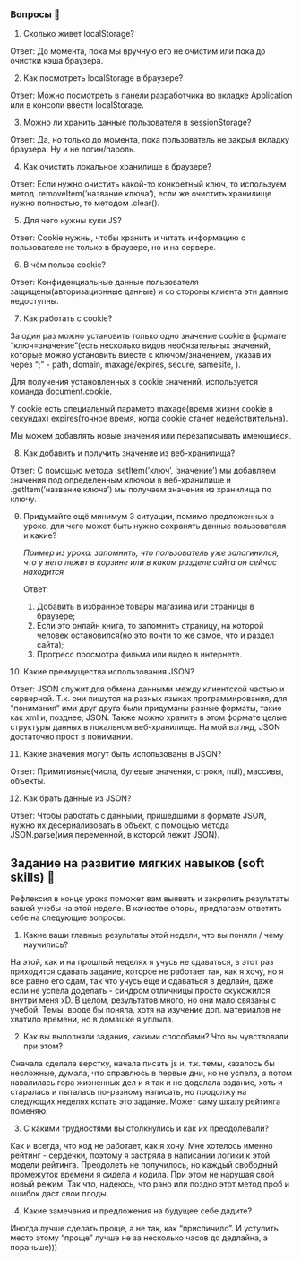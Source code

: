 ### Вопросы 💎

1. Сколько живет localStorage?

Ответ: До момента, пока мы вручную его не очистим или пока до очистки кэша браузера.

2. Как посмотреть localStorage в браузере?

Ответ: Можно посмотреть в панели разработчика во вкладке Application или в консоли ввести localStorage.

3. Можно ли хранить данные пользователя в sessionStorage?

Ответ: Да, но только до момента, пока пользователь не закрыл вкладку браузера. Ну и не логин/пароль.

4. Как очистить локальное хранилище в браузере?

Ответ: Если нужно очистить какой-то конкретный ключ, то используем метод .removeItem(’название ключа’), если же очистить хранилище нужно полностью, то методом .clear().

5. Для чего нужны куки JS?

Ответ: Cookie нужны, чтобы хранить и читать информацию о пользователе не только в браузере, но и на сервере.

6. В чём польза cookie?

Ответ: Конфиденциальные данные пользователя защищены(авторизационные данные) и со стороны клиента эти данные недоступны.

7. Как работать с cookie?

За один раз можно установить только одно значение cookie в формате “ключ=значение”(есть несколько видов необязательных значений, которые можно установить вместе с ключом/значением, указав их через “;” - path, domain, maxage/expires, secure, samesite, ).

Для получения установленных в cookie значений, используется команда document.cookie.

У cookie есть специальный параметр maxage(время жизни cookie в секундах) expires(точное время, когда cookie станет недействительна).

Мы можем добавлять новые значения или перезаписывать имеющиеся.

8. Как добавить и получить значение из веб-хранилища? 

Ответ: С помощью метода .setItem(’ключ’, ‘значение’) мы добавляем значения под определенным ключом в веб-хранилище и .getItem(’название ключа’) мы получаем значения из хранилища по ключу.

9. Придумайте ещё минимум 3 ситуации, помимо предложенных в уроке, для чего может быть нужно сохранять данные пользователя и какие? 
    
    *Пример из урока: запомнить, что пользователь уже залогинился, что у него лежит в корзине или в каком разделе сайта он сейчас находится*
    
    Ответ: 
    
    1. Добавить в избранное товары магазина или страницы в браузере;
    2. Если это онлайн книга, то запомнить страницу, на которой человек остановился(но это почти то же самое, что и раздел сайта);
    3. Прогресс просмотра фильма или видео в интернете.
10. Какие преимущества использования JSON?

Ответ: JSON служит для обмена данными между клиентской частью и серверной. Т.к. они пишутся на разных языках программирования, для “понимания” ими друг друга были придуманы разные форматы, такие как xml и, позднее, JSON. Также можно хранить в этом формате целые структуры данных в локальном веб-хранилище.
На мой взгляд, JSON достаточно прост в понимании.

11. Какие значения могут быть использованы в JSON?

Ответ: Примитивные(числа, булевые значения, строки, null), массивы, объекты.

12. Как брать данные из JSON?

Ответ: Чтобы работать с данными, пришедшими в формате JSON, нужно их десериализовать в объект, с помощью метода JSON.parse(имя переменной, в которой лежит JSON).

## Задание на развитие мягких навыков (soft skills) 🔮

Рефлексия в конце урока поможет вам выявить и закрепить результаты вашей учебы на этой неделе. В качестве опоры, предлагаем ответить себе на следующие вопросы:

1. Какие ваши главные результаты этой недели, что вы поняли / чему научились?

На этой, как и на прошлый неделях я учусь не сдаваться, в этот раз приходится сдавать задание, которое не работает так, как я хочу, но я все равно его сдам, так что учусь еще и сдаваться в дедлайн, даже если не успела доделать - синдром отличницы просто скукожился внутри меня xD. В целом, результатов много, но они мало связаны с учебой. Темы, вроде бы поняла, хотя на изучение доп. материалов не хватило времени, но в домашке я уплыла.

2. Как вы выполняли задания, какими способами? Что вы чувствовали при этом?

Сначала сделала верстку, начала писать js и, т.к. темы, казалось бы несложные, думала, что справлюсь в первые дни, но не успела, а потом навалилась гора жизненных дел и я так и не доделала задание, хоть и старалась и пыталась по-разному написать, но продолжу на следующих неделях копать это задание. Может саму шкалу рейтинга поменяю.

3. С какими трудностями вы столкнулись и как их преодолевали?

Как и всегда, что код не работает, как я хочу. Мне хотелось именно рейтинг - сердечки, поэтому я застряла в написании логики к этой модели рейтинга. Преодолеть не получилось, но каждый свободный промежуток времени я сидела и кодила. При этом не нарушая свой новый режим. Так что, надеюсь, что рано или поздно этот метод проб и ошибок даст свои плоды.

4. Какие замечания и предложения на будущее себе дадите?

Иногда лучше сделать проще, а не так, как “приспичило”. И уступить место этому “проще” лучше не за несколько часов до дедлайна, а пораньше)))
